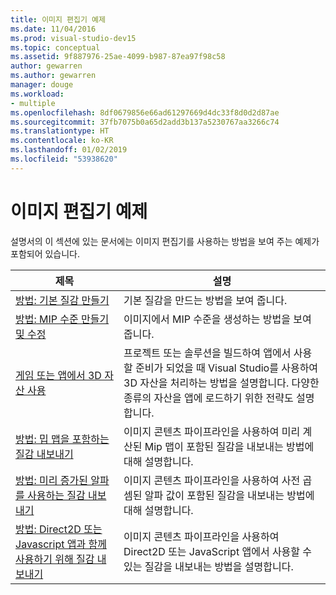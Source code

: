 ```yaml
---
title: 이미지 편집기 예제
ms.date: 11/04/2016
ms.prod: visual-studio-dev15
ms.topic: conceptual
ms.assetid: 9f887976-25ae-4099-b987-87ea97f98c58
author: gewarren
ms.author: gewarren
manager: douge
ms.workload:
- multiple
ms.openlocfilehash: 8df0679856e66ad61297669d4dc33f8d0d2d87ae
ms.sourcegitcommit: 37fb7075b0a65d2add3b137a5230767aa3266c74
ms.translationtype: HT
ms.contentlocale: ko-KR
ms.lasthandoff: 01/02/2019
ms.locfileid: "53938620"
---
```

# <a name="image-editor-examples"></a>이미지 편집기 예제

설명서의 이 섹션에 있는 문서에는 이미지 편집기를 사용하는 방법을 보여 주는 예제가 포함되어 있습니다.

|제목|설명|
|-----------|-----------------|
|[방법: 기본 질감 만들기](../designers/how-to-create-a-basic-texture.md)|기본 질감을 만드는 방법을 보여 줍니다.|
|[방법: MIP 수준 만들기 및 수정](../designers/how-to-create-and-modify-mip-levels.md)|이미지에서 MIP 수준을 생성하는 방법을 보여 줍니다.|
|[게임 또는 앱에서 3D 자산 사용](../designers/using-3-d-assets-in-your-game-or-app.md)|프로젝트 또는 솔루션을 빌드하여 앱에서 사용할 준비가 되었을 때 Visual Studio를 사용하여 3D 자산을 처리하는 방법을 설명합니다. 다양한 종류의 자산을 앱에 로드하기 위한 전략도 설명합니다.|
|[방법: 밉 맵을 포함하는 질감 내보내기](../designers/how-to-export-a-texture-that-contains-mipmaps.md)|이미지 콘텐츠 파이프라인을 사용하여 미리 계산된 Mip 맵이 포함된 질감을 내보내는 방법에 대해 설명합니다.|
|[방법: 미리 증가된 알파를 사용하는 질감 내보내기](../designers/how-to-export-a-texture-that-has-premultiplied-alpha.md)|이미지 콘텐츠 파이프라인을 사용하여 사전 곱셈된 알파 값이 포함된 질감을 내보내는 방법에 대해 설명합니다.|
|[방법: Direct2D 또는 Javascript 앱과 함께 사용하기 위해 질감 내보내기](../designers/how-to-export-a-texture-for-use-with-direct2d-or-javascipt-apps.md)|이미지 콘텐츠 파이프라인을 사용하여 Direct2D 또는 JavaScript 앱에서 사용할 수 있는 질감을 내보내는 방법을 설명합니다.|